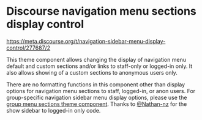# Discourse navigation menu sections display control 
https://meta.discourse.org/t/navigation-sidebar-menu-display-control/277687/2

This theme component allows changing the display of navigation menu default and custom sections and/or links to staff-only or logged-in only. It also allows showing of a custom sections to anonymous users only.

There are no formatting functions in this component other than display options for navigation menu sections to staff, logged-in, or anon users.
For group-specific navigation sidebar menu display options, please use the <a href="https://github.com/Lillinator/group-menu-sections">group menu sections theme component</a>.
Thanks to <a href="https://github.com/nathan-nz">@Nathan-nz</a> for the show sidebar to logged-in only code.
